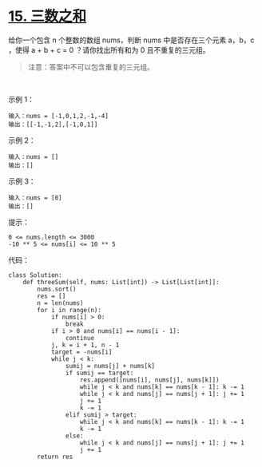 # [15. 三数之和](https://leetcode-cn.com/problems/3sum/)

给你一个包含 n 个整数的数组 nums，判断 nums 中是否存在三个元素 a，b，c ，使得 a + b + c = 0 ？请你找出所有和为 0 且不重复的三元组。

>注意：答案中不可以包含重复的三元组。

 

示例 1：
```
输入：nums = [-1,0,1,2,-1,-4]
输出：[[-1,-1,2],[-1,0,1]]
```
示例 2：
```
输入：nums = []
输出：[]
```
示例 3：
```
输入：nums = [0]
输出：[]
```

提示：
```
0 <= nums.length <= 3000
-10 ** 5 <= nums[i] <= 10 ** 5
```

代码：
```python3
class Solution:
    def threeSum(self, nums: List[int]) -> List[List[int]]:
        nums.sort()
        res = []
        n = len(nums)
        for i in range(n):
            if nums[i] > 0:
                break
            if i > 0 and nums[i] == nums[i - 1]:
                continue
            j, k = i + 1, n - 1
            target = -nums[i]
            while j < k:
                sumij = nums[j] + nums[k]
                if sumij == target:
                    res.append([nums[i], nums[j], nums[k]])
                    while j < k and nums[k] == nums[k - 1]: k -= 1
                    while j < k and nums[j] == nums[j + 1]: j += 1
                    j += 1
                    k -= 1
                elif sumij > target:
                    while j < k and nums[k] == nums[k - 1]: k -= 1
                    k -= 1
                else:
                    while j < k and nums[j] == nums[j + 1]: j += 1
                    j += 1
        return res
```